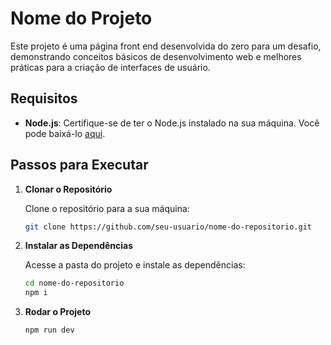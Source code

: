 # Nome do Projeto

Este projeto é uma página front end desenvolvida do zero para um desafio, demonstrando conceitos básicos de desenvolvimento web e melhores práticas para a criação de interfaces de usuário.

## Requisitos

- **Node.js**: Certifique-se de ter o Node.js instalado na sua máquina. Você pode baixá-lo [aqui](https://nodejs.org/).

## Passos para Executar

1. **Clonar o Repositório**  

   Clone o repositório para a sua máquina:
   ```bash
   git clone https://github.com/seu-usuario/nome-do-repositorio.git

2. **Instalar as Dependências**  
  
   Acesse a pasta do projeto e instale as dependências:
   ```bash
   cd nome-do-repositorio
   npm i

3. **Rodar o Projeto** 

   ```bash
   npm run dev